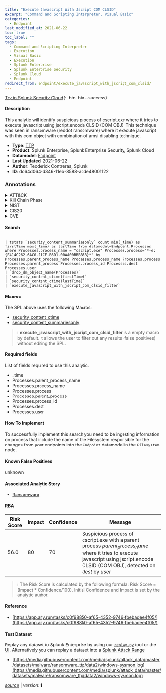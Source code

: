 ```yaml
---
title: "Execute Javascript With Jscript COM CLSID"
excerpt: "Command and Scripting Interpreter, Visual Basic"
categories:
  - Endpoint
last_modified_at: 2021-06-22
toc: true
toc_label: ""
tags:
  - Command and Scripting Interpreter
  - Execution
  - Visual Basic
  - Execution
  - Splunk Enterprise
  - Splunk Enterprise Security
  - Splunk Cloud
  - Endpoint
redirect_from: endpoint/execute_javascript_with_jscript_com_clsid/
---
```




[Try in Splunk Security Cloud](https://www.splunk.com/en_us/cyber-security.html){: .btn .btn--success}

#### Description

This analytic will identify suspicious process of cscript.exe where it tries to execute javascript using jscript.encode CLSID (COM OBJ). This technique was seen in ransomware (reddot ransomware) where it execute javascript with this com object with combination of amsi disabling technique.

- **Type**: [TTP](https://github.com/splunk/security_content/wiki/Detection-Analytic-Types)
- **Product**: Splunk Enterprise, Splunk Enterprise Security, Splunk Cloud
- **Datamodel**: [Endpoint](https://docs.splunk.com/Documentation/CIM/latest/User/Endpoint)
- **Last Updated**: 2021-06-22
- **Author**: Teoderick Contreras, Splunk
- **ID**: dc64d064-d346-11eb-8588-acde48001122

### Annotations
<details>
  <summary>ATT&CK</summary>

<div markdown="1">

#### [ATT&CK](https://attack.mitre.org/)

| ID          | Technique   | Tactic         |
| ----------- | ----------- |--------------- |
| [T1059](https://attack.mitre.org/techniques/T1059/) | Command and Scripting Interpreter | Execution |

| [T1059.005](https://attack.mitre.org/techniques/T1059/005/) | Visual Basic | Execution |

</div>
</details>


<details>
  <summary>Kill Chain Phase</summary>

<div markdown="1">

* Exploitation


</div>
</details>


<details>
  <summary>NIST</summary>

<div markdown="1">



</div>
</details>

<details>
  <summary>CIS20</summary>

<div markdown="1">



</div>
</details>

<details>
  <summary>CVE</summary>

<div markdown="1">


</div>
</details>


#### Search

```

| tstats `security_content_summariesonly` count min(_time) as firstTime max(_time) as lastTime from datamodel=Endpoint.Processes where Processes.process_name = "cscript.exe" Processes.process="*-e:{F414C262-6AC0-11CF-B6D1-00AA00BBBB58}*" by Processes.parent_process_name Processes.process_name Processes.process Processes.parent_process Processes.process_id Processes.dest Processes.user 
| `drop_dm_object_name(Processes)` 
| `security_content_ctime(firstTime)` 
| `security_content_ctime(lastTime)` 
| `execute_javascript_with_jscript_com_clsid_filter`
```

#### Macros
The SPL above uses the following Macros:
* [security_content_ctime](https://github.com/splunk/security_content/blob/develop/macros/security_content_ctime.yml)
* [security_content_summariesonly](https://github.com/splunk/security_content/blob/develop/macros/security_content_summariesonly.yml)

> :information_source:
> **execute_javascript_with_jscript_com_clsid_filter** is a empty macro by default. It allows the user to filter out any results (false positives) without editing the SPL.



#### Required fields
List of fields required to use this analytic.
* _time
* Processes.parent_process_name
* Processes.process_name
* Processes.process
* Processes.parent_process
* Processes.process_id
* Processes.dest
* Processes.user



#### How To Implement
To successfully implement this search you need to be ingesting information on process that include the name of the Filesystem responsible for the changes from your endpoints into the `Endpoint` datamodel in the `Filesystem` node.
#### Known False Positives
unknown

#### Associated Analytic Story
* [Ransomware](/stories/ransomware)




#### RBA

| Risk Score  | Impact      | Confidence   | Message      |
| ----------- | ----------- |--------------|--------------|
| 56.0 | 80 | 70 | Suspicious process of cscript.exe with a parent process $parent_process_name$ where it tries to execute javascript using jscript.encode CLSID (COM OBJ), detected on $dest$ by $user$ |


> :information_source:
> The Risk Score is calculated by the following formula: Risk Score = (Impact * Confidence/100). Initial Confidence and Impact is set by the analytic author.


#### Reference

* [https://app.any.run/tasks/c0f98850-af65-4352-9746-fbebadee4f05/](https://app.any.run/tasks/c0f98850-af65-4352-9746-fbebadee4f05/)



#### Test Dataset
Replay any dataset to Splunk Enterprise by using our [`replay.py`](https://github.com/splunk/attack_data#using-replaypy) tool or the [UI](https://github.com/splunk/attack_data#using-ui).
Alternatively you can replay a dataset into a [Splunk Attack Range](https://github.com/splunk/attack_range#replay-dumps-into-attack-range-splunk-server)

* [https://media.githubusercontent.com/media/splunk/attack_data/master/datasets/malware/ransomware_ttp/data2/windows-sysmon.log](https://media.githubusercontent.com/media/splunk/attack_data/master/datasets/malware/ransomware_ttp/data2/windows-sysmon.log)



[*source*](https://github.com/splunk/security_content/tree/develop/detections/endpoint/execute_javascript_with_jscript_com_clsid.yml) \| *version*: **1**
